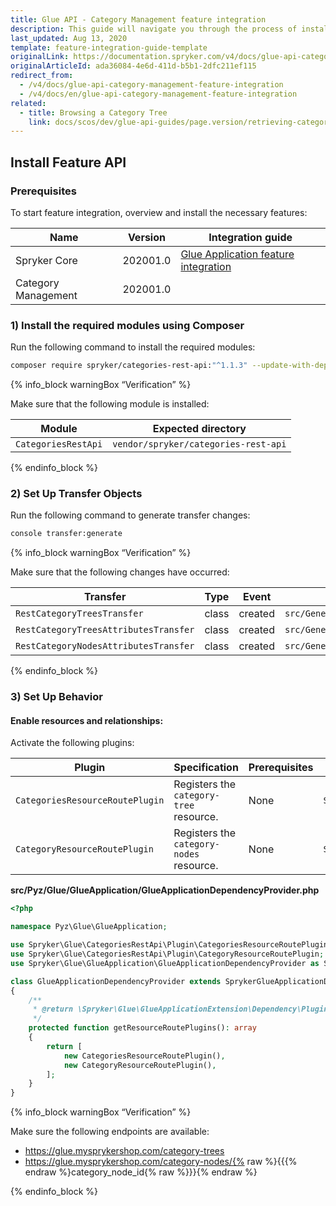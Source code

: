 ```yaml
---
title: Glue API - Category Management feature integration
description: This guide will navigate you through the process of installing and configuring the Category API feature in Spryker OS.
last_updated: Aug 13, 2020
template: feature-integration-guide-template
originalLink: https://documentation.spryker.com/v4/docs/glue-api-category-management-feature-integration
originalArticleId: ada36084-4e6d-411d-b5b1-2dfc211ef115
redirect_from:
  - /v4/docs/glue-api-category-management-feature-integration
  - /v4/docs/en/glue-api-category-management-feature-integration
related:
  - title: Browsing a Category Tree
    link: docs/scos/dev/glue-api-guides/page.version/retrieving-categories/retrieving-category-trees.html
---
```


## Install Feature API

### Prerequisites

To start feature integration, overview and install the necessary features:

| Name | Version | Integration guide |
| --- | --- | --- |
| Spryker Core | 202001.0	 | 	[Glue Application feature integration](/docs/scos/dev/feature-integration-guides/{{page.version}}/glue-api/glue-api-glue-application-feature-integration.html) |
| Category Management | 202001.0 |  |

### 1) Install the required modules using Composer

Run the following command to install the required modules:

```bash
composer require spryker/categories-rest-api:"^1.1.3" --update-with-dependencies
```

{% info_block warningBox “Verification” %}

Make sure that the following module is installed:

| Module | Expected directory |
| --- | --- |
| `CategoriesRestApi` | `vendor/spryker/categories-rest-api` |

{% endinfo_block %}

### 2) Set Up Transfer Objects
Run the following command to generate transfer changes:

```bash
console transfer:generate
```

{% info_block warningBox “Verification” %}

Make sure that the following changes have occurred:

| Transfer | Type | Event | Path |
| --- | --- | --- | --- |
| `RestCategoryTreesTransfer` | class | created | `src/Generated/Shared/Transfer/RestCategoryTreesTransfer` |
| `RestCategoryTreesAttributesTransfer` | class | created | `src/Generated/Shared/Transfer/RestCategoryTreesAttributesTransfer` |
| `RestCategoryNodesAttributesTransfer` | class | created | `src/Generated/Shared/Transfer/RestCategoryNodesAttributesTransfer` |

{% endinfo_block %}

### 3) Set Up Behavior

#### Enable resources and relationships:

Activate the following plugins:

| Plugin | Specification | Prerequisites | Namespace |
| --- | --- | --- | --- |
| `CategoriesResourceRoutePlugin` | Registers the `category-tree` resource. | None | `Spryker\Glue\CategoriesRestApi\Plugin` |
| `CategoryResourceRoutePlugin` | Registers the `category-nodes` resource. | None | `Spryker\Glue\CategoriesRestApi\Plugin` |

**src/Pyz/Glue/GlueApplication/GlueApplicationDependencyProvider.php**

```php
<?php

namespace Pyz\Glue\GlueApplication;

use Spryker\Glue\CategoriesRestApi\Plugin\CategoriesResourceRoutePlugin;
use Spryker\Glue\CategoriesRestApi\Plugin\CategoryResourceRoutePlugin;
use Spryker\Glue\GlueApplication\GlueApplicationDependencyProvider as SprykerGlueApplicationDependencyProvider;

class GlueApplicationDependencyProvider extends SprykerGlueApplicationDependencyProvider
{
    /**
     * @return \Spryker\Glue\GlueApplicationExtension\Dependency\Plugin\ResourceRoutePluginInterface[]
     */
    protected function getResourceRoutePlugins(): array
    {
        return [
            new CategoriesResourceRoutePlugin(),
            new CategoryResourceRoutePlugin(),
        ];
    }
}
```

{% info_block warningBox “Verification” %}

Make sure the following endpoints are available:
- https://glue.mysprykershop.com/category-trees
- https://glue.mysprykershop.com/category-nodes/{% raw %}{{{% endraw %}category_node_id{% raw %}}}{% endraw %}
  
{% endinfo_block %}
